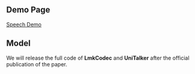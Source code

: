 ## Demo Page
[Speech Demo](https://UniTalker.github.io/UniTalker/)

## Model
We will release the full code of **LmkCodec** and **UniTalker** after the official publication of the paper.